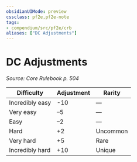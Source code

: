 ```yaml
---
obsidianUIMode: preview
cssclass: pf2e,pf2e-note
tags:
- compendium/src/pf2e/crb
aliases: ["DC Adjustments"]
---
```

# DC Adjustments  
*Source: Core Rulebook p. 504*  

| Difficulty | Adjustment | Rarity |
|------------|------------|--------|
| Incredibly easy | -10 | — |
| Very easy | –5 | — |
| Easy | –2 | — |
| Hard | +2 | Uncommon |
| Very hard | +5 | Rare |
| Incredibly hard | +10 | Unique |